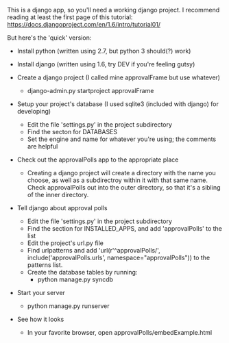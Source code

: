 This is a django app, so you'll need a working django project. I recommend reading at least the first page of this tutorial:
https://docs.djangoproject.com/en/1.6/intro/tutorial01/

But here's the 'quick' version:

* Install python (written using 2.7, but python 3 should(?) work)

* Install django (written using 1.6, try DEV if you're feeling gutsy)

* Create a django project (I called mine approvalFrame but use whatever)
	* django-admin.py startproject approvalFrame

* Setup your project's database (I used sqlite3 (included with django) for developing)
	* Edit the file 'settings.py' in the project subdirectory
	* Find the secton for DATABASES
	* Set the engine and name for whatever you're using; the comments are helpful

* Check out the approvalPolls app to the appropriate place
	* Creating a django project will create a directory with the name you choose, as well as a subdirectroy within it with that same name. Check approvalPolls out into the outer directory, so that it's a sibling of the inner directory.

* Tell django about approval polls
	* Edit the file 'settings.py' in the project subdirectory
	* Find the section for INSTALLED_APPS, and add 'approvalPolls' to the list
	* Edit the project's url.py file
	* Find urlpatterns and add 'url(r'^approvalPolls/', include('approvalPolls.urls', namespace="approvalPolls")) to the patterns list.
	* Create the database tables by running:
		* python manage.py syncdb

* Start your server
	* python manage.py runserver

* See how it looks
	* In your favorite browser, open approvalPolls/embedExample.html	


